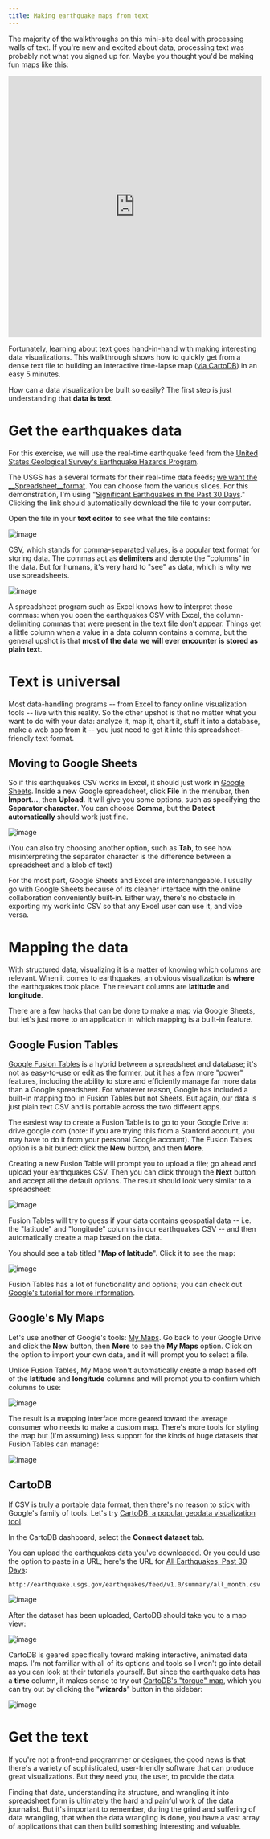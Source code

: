 ```yaml
---
title: Making earthquake maps from text
---
```


The majority of the walkthroughs on this mini-site deal with processing walls of text. If you're new and excited about data, processing text was probably not what you signed up for. Maybe you thought you'd be making fun maps like this:

<iframe width="100%" height="520" frameborder="0" src="https://dundee.cartodb.com/viz/31df1b04-5d22-11e5-b446-0e6e1df11cbf/embed_map" allowfullscreen webkitallowfullscreen mozallowfullscreen oallowfullscreen msallowfullscreen></iframe>

Fortunately, learning about text goes hand-in-hand with making interesting data visualizations. This walkthrough shows how to quickly get from a dense text file to building an interactive time-lapse map ([via CartoDB](http://docs.cartodb.com/tutorials/introduction_torque.html)) in an easy 5 minutes. 

How can a data visualization be built so easily? The first step is just understanding that __data is text__.



# Get the earthquakes data

For this exercise, we will use the real-time earthquake feed from the [United States Geological Survey's Earthquake Hazards Program](http://earthquake.usgs.gov/).

The USGS has a several formats for their real-time data feeds; [we want the __Spreadsheet__format](http://earthquake.usgs.gov/earthquakes/feed/v1.0/csv.php). You can choose from the various slices. For this demonstration, I'm using "[Significant Earthquakes in the Past 30 Days](http://earthquake.usgs.gov/earthquakes/feed/v1.0/summary/significant_month.csv)." Clicking the link should automatically download the file to your computer.

Open the file in your __text editor__ to see what the file contains:

![image](/files/images/lessons/earthquakes.csv.png)

CSV, which stands for [comma-separated values](https://en.wikipedia.org/wiki/Comma-separated_values), is a popular text format for storing data. The commas act as __delimiters__ and denote the "columns" in the data. But for humans, it's very hard to "see" as data, which is why we use spreadsheets.

![image](/files/images/lessons/earthquakes.csv.excel.png)


A spreadsheet program such as Excel knows how to interpret those commas: when you open the earthquakes CSV with Excel, the column-delimiting commas that were present in the text file don't appear. Things get a little column when a value in a data column contains a comma, but the general upshot is that __most of the data we will ever encounter is stored as plain text__. 

# Text is universal

Most data-handling programs -- from Excel to fancy online visualization tools -- live with this reality. So the other upshot is that no matter what you want to do with your data: analyze it, map it, chart it, stuff it into a database, make a web app from it -- you just need to get it into this spreadsheet-friendly text format.


## Moving to Google Sheets

So if this earthquakes CSV works in Excel, it should just work in [Google Sheets](https://www.google.com/sheets/about/). Inside a new Google spreadsheet, click __File__ in the menubar, then __Import...__, then __Upload__. It will give you some options, such as specifying the __Separator character__. You can choose __Comma__, but the __Detect automatically__ should work just fine.

![image](/files/images/lessons/earthquakes.csv.import.google.png)

(You can also try choosing another option, such as __Tab__, to see how misinterpreting the separator character is the difference between a spreadsheet and a blob of text)

For the most part, Google Sheets and Excel are interchangeable. I usually go with Google Sheets because of its cleaner interface with the online collaboration conveniently built-in. Either way, there's no obstacle in exporting my work into CSV so that any Excel user can use it, and vice versa.

# Mapping the data

With structured data, visualizing it is a matter of knowing which columns are relevant. When it comes to earthquakes, an obvious visualization is __where__ the earthquakes took place. The relevant columns are __latitude__ and __longitude__. 

There are a few hacks that can be done to make a map via Google Sheets, but let's just move to an application in which mapping is a built-in feature.

## Google Fusion Tables

[Google Fusion Tables](https://support.google.com/fusiontables/answer/2571232?hl=en) is a hybrid between a spreadsheet and database; it's not as easy-to-use or edit as the former, but it has a few more "power" features, including the ability to store and efficiently manage far more data than a Google spreadsheet. For whatever reason, Google has included a built-in mapping tool in Fusion Tables but not Sheets. But again, our data is just plain text CSV and is portable across the two different apps.

The easiest way to create a Fusion Table is to go to your Google Drive at drive.google.com (note: if you are trying this from a Stanford account, you may have to do it from your personal Google account). The Fusion Tables option is a bit buried: click the __New__ button, and then __More__.

Creating a new Fusion Table will prompt you to upload a file; go ahead and upload your earthquakes CSV. Then you can click through the __Next__ button and accept all the default options. The result should look very similar to a spreadsheet:

![image](files/images/lessons/earthquakes.csv.in.ft.png)

Fusion Tables will try to guess if your data contains geospatial data -- i.e. the "latitude" and "longitude" columns in our earthquakes CSV -- and then automatically create a map based on the data.

You should see a tab titled "__Map of latitude__". Click it to see the map:

![image](/files/images/lessons/earthquakes.csv.in.ft.map.png)

Fusion Tables has a lot of functionality and options; you can check out [Google's tutorial for more information](http://support.google.com/fusiontables/bin/answer.py?answer=184641).

## Google's My Maps

Let's use another of Google's tools: [My Maps](https://www.google.com/mymaps). Go back to your Google Drive and click the __New__ button, then __More__ to see the __My Maps__ option. Click on the option to import your own data, and it will prompt you to select a file. 

Unlike Fusion Tables, My Maps won't automatically create a map based off of the __latitude__ and __longitude__ columns and will prompt you to confirm which columns to use:

![image](/files/images/lessons/earthquakes.csv.import.to-mymaps.png)

The result is a mapping interface more geared toward the average consumer who needs to make a custom map. There's more tools for styling the map but (I'm assuming) less support for the kinds of huge datasets that Fusion Tables can manage:

![image](/files/images/lessons/earthquakes.csv.in.mymaps.png)

## CartoDB

If CSV is truly a portable data format, then there's no reason to stick with Google's family of tools. Let's try [CartoDB, a popular geodata visualization tool](https://cartodb.com/). 

In the CartoDB dashboard, select the __Connect dataset__ tab. 

You can upload the earthquakes data you've downloaded. Or you could use the option to paste in a URL; here's the URL for [All Earthquakes, Past 30 Days](http://earthquake.usgs.gov/earthquakes/feed/v1.0/summary/all_month.csv):

`http://earthquake.usgs.gov/earthquakes/feed/v1.0/summary/all_month.csv`

![image](/files/images/lessons/earthquakes.csv.cartodb-upload.png)

After the dataset has been uploaded, CartoDB should take you to a map view:

![image](/files/images/lessons/earthquakes.csv.cartodb-newmap.png)

CartoDB is geared specifically toward making interactive, animated data maps. I'm not familiar with all of its options and tools so I won't go into detail as you can look at their tutorials yourself. But since the earthquake data has a __time__ column, it makes sense to try out [CartoDB's "torque" map](http://docs.cartodb.com/tutorials/introduction_torque.html), which you can try out by clicking the "__wizards__" button in the sidebar:

![image](/files/images/lessons/earthquakes.csv.cartodb-torque-wizard.png)


# Get the text

If you're not a front-end programmer or designer, the good news is that there's a variety of sophisticated, user-friendly software that can produce great visualizations. But they need you, the user, to provide the data.

Finding that data, understanding its structure, and wrangling it into spreadsheet form is ultimately the hard and painful work of the data journalist. But it's important to remember, during the grind and suffering of data wrangling, that when the data wrangling is done, you have a vast array of applications that can then build something interesting and valuable.












